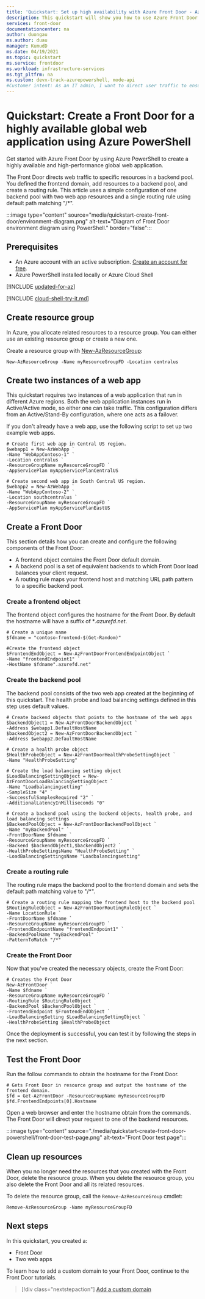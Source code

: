 ```yaml
---
title: 'Quickstart: Set up high availability with Azure Front Door - Azure PowerShell'
description: This quickstart will show you how to use Azure Front Door to create a high availability and high-performance global web application using Azure PowerShell.
services: front-door
documentationcenter: na
author: duongau
ms.author: duau
manager: KumudD
ms.date: 04/19/2021
ms.topic: quickstart
ms.service: frontdoor
ms.workload: infrastructure-services
ms.tgt_pltfrm: na
ms.custom: devx-track-azurepowershell, mode-api
#Customer intent: As an IT admin, I want to direct user traffic to ensure high availability of web applications.
---
```


# Quickstart: Create a Front Door for a highly available global web application using Azure PowerShell

Get started with Azure Front Door by using Azure PowerShell to create a highly available and high-performance global web application.

The Front Door directs web traffic to specific resources in a backend pool. You defined the frontend domain, add resources to a backend pool, and create a routing rule. This article uses a simple configuration of one backend pool with two web app resources and a single routing rule using default path matching "/*".

:::image type="content" source="media/quickstart-create-front-door/environment-diagram.png" alt-text="Diagram of Front Door environment diagram using PowerShell." border="false":::

## Prerequisites

- An Azure account with an active subscription. [Create an account for free](https://azure.microsoft.com/free/?WT.mc_id=A261C142F).
- Azure PowerShell installed locally or Azure Cloud Shell

[!INCLUDE [updated-for-az](../../includes/updated-for-az.md)]

[!INCLUDE [cloud-shell-try-it.md](../../includes/cloud-shell-try-it.md)]

## Create resource group

In Azure, you allocate related resources to a resource group. You can either use an existing resource group or create a new one.

Create a resource group with [New-AzResourceGroup](/powershell/module/az.resources/new-azresourcegroup):

```azurepowershell-interactive
New-AzResourceGroup -Name myResourceGroupFD -Location centralus
```

## Create two instances of a web app

This quickstart requires two instances of a web application that run in different Azure regions. Both the web application instances run in Active/Active mode, so either one can take traffic. This configuration differs from an Active/Stand-By configuration, where one acts as a failover.

If you don't already have a web app, use the following script to set up two example web apps.

```azurepowershell-interactive
# Create first web app in Central US region.
$webapp1 = New-AzWebApp `
-Name "WebAppContoso-1" `
-Location centralus `
-ResourceGroupName myResourceGroupFD `
-AppServicePlan myAppServicePlanCentralUS

# Create second web app in South Central US region.
$webapp2 = New-AzWebApp `
-Name "WebAppContoso-2" `
-Location southcentralus `
-ResourceGroupName myResourceGroupFD `
-AppServicePlan myAppServicePlanEastUS
```

## Create a Front Door

This section details how you can create and configure the following components of the Front Door:
    
* A frontend object contains the Front Door default domain.
* A backend pool is a set of equivalent backends to which Front Door load balances your client request.
* A routing rule maps your frontend host and matching URL path pattern to a specific backend pool.

### Create a frontend object

The frontend object configures the hostname for the Front Door. By default the hostname will have a suffix of **.azurefd.net*.

```azurepowershell-interactive
# Create a unique name
$fdname = "contoso-frontend-$(Get-Random)"

#Create the frontend object
$FrontendEndObject = New-AzFrontDoorFrontendEndpointObject `
-Name "frontendEndpoint1" `
-HostName $fdname".azurefd.net"
```

### Create the backend pool

The backend pool consists of the two web app created at the beginning of this quickstart. The health probe and load balancing settings defined in this step uses default values.

```azurepowershell-interactive
# Create backend objects that points to the hostname of the web apps
$backendObject1 = New-AzFrontDoorBackendObject `
-Address $webapp1.DefaultHostName
$backendObject2 = New-AzFrontDoorBackendObject `
-Address $webapp2.DefaultHostName

# Create a health probe object
$HealthProbeObject = New-AzFrontDoorHealthProbeSettingObject `
-Name "HealthProbeSetting"

# Create the load balancing setting object
$LoadBalancingSettingObject = New-AzFrontDoorLoadBalancingSettingObject `
-Name "Loadbalancingsetting" `
-SampleSize "4" `
-SuccessfulSamplesRequired "2" `
-AdditionalLatencyInMilliseconds "0"

# Create a backend pool using the backend objects, health probe, and load balancing settings
$BackendPoolObject = New-AzFrontDoorBackendPoolObject `
-Name "myBackendPool" `
-FrontDoorName $fdname `
-ResourceGroupName myResourceGroupFD `
-Backend $backendObject1,$backendObject2 `
-HealthProbeSettingsName "HealthProbeSetting" `
-LoadBalancingSettingsName "Loadbalancingsetting"
```

### Create a routing rule

The routing rule maps the backend pool to the frontend domain and sets the default path matching value to "/*".

```azurepowershell-interactive
# Create a routing rule mapping the frontend host to the backend pool
$RoutingRuleObject = New-AzFrontDoorRoutingRuleObject `
-Name LocationRule `
-FrontDoorName $fdname `
-ResourceGroupName myResourceGroupFD `
-FrontendEndpointName "frontendEndpoint1" `
-BackendPoolName "myBackendPool" `
-PatternToMatch "/*"
```
### Create the Front Door

Now that you've created the necessary objects, create the Front Door:

```azurepowershell-interactive
# Creates the Front Door
New-AzFrontDoor `
-Name $fdname `
-ResourceGroupName myResourceGroupFD `
-RoutingRule $RoutingRuleObject `
-BackendPool $BackendPoolObject `
-FrontendEndpoint $FrontendEndObject `
-LoadBalancingSetting $LoadBalancingSettingObject `
-HealthProbeSetting $HealthProbeObject
```

Once the deployment is successful, you can test it by following the steps in the next section.

## Test the Front Door

Run the follow commands to obtain the hostname for the Front Door.

```azurepowershell-interactive
# Gets Front Door in resource group and output the hostname of the frontend domain.
$fd = Get-AzFrontDoor -ResourceGroupName myResourceGroupFD
$fd.FrontendEndpoints[0].Hostname
```

Open a web browser and enter the hostname obtain from the commands. The Front Door will direct your request to one of the backend resources. 

:::image type="content" source="./media/quickstart-create-front-door-powershell/front-door-test-page.png" alt-text="Front Door test page":::

## Clean up resources

When you no longer need the resources that you created with the Front Door, delete the resource group. When you delete the resource group, you also delete the Front Door and all its related resources. 

To delete the resource group, call the `Remove-AzResourceGroup` cmdlet:

```azurepowershell-interactive
Remove-AzResourceGroup -Name myResourceGroupFD
```

## Next steps

In this quickstart, you created a:
* Front Door
* Two web apps

To learn how to add a custom domain to your Front Door, continue to the Front Door tutorials.

> [!div class="nextstepaction"]
> [Add a custom domain](front-door-custom-domain.md)
